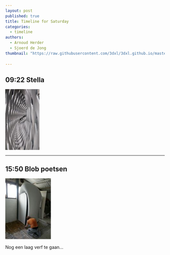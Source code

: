 ```yaml
---
layout: post
published: true
title: Timeline for Saturday
categories:
  - timeline
authors:
  - Arnoud Herder
  - Sjoerd de Jong
thumbnail: "https://raw.githubusercontent.com/3dxl/3dxl.github.io/master/photos/2014-05-24/00_img_20140520_161154429.mini.jpg"

---
```


## 09:22 Stella
![](https://raw.githubusercontent.com/3dxl/3dxl.github.io/master/photos/2014-05-24/00_img_20140520_161154429.mini.jpg)

---

## 15:50 Blob poetsen
![](https://raw.githubusercontent.com/3dxl/3dxl.github.io/master/photos/2014-05-24/01_20140524_154903_resized.mini.jpg)

Nog een laag verf te gaan...
